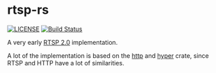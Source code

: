# rtsp-rs

[![LICENSE](https://img.shields.io/badge/license-MIT-blue.svg)](LICENSE)
[![Build Status](https://travis-ci.org/sgodwincs/rtsp-rs.svg?branch=master)](https://travis-ci.org/sgodwincs/rtsp-rs)

A very early [RTSP 2.0](https://tools.ietf.org/html/rfc7826) implementation.

A lot of the implementation is based on the [http](https://github.com/hyperium/http) and [hyper](https://github.com/hyperium/hyper) crate, since RTSP and HTTP have a lot of similarities.
